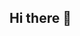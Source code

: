 ## Hi there 👋

<!--
**iriskameliaa/iriskameliaa** is a ✨ _special_ ✨ repository because its `README.md` (this file) appears on your GitHub profile.

Final Year Student | Bachelor of Computer Science (Hons.) Netcentric Computing  
Universiti Teknologi MARA Kampus Jasin

- 🌱 Interests: Designing clean, accessible user interfaces using HTML, CSS, JavaScript, and Flutter. 

- 📱 Passionate about mobile-first designs & exploring UI/UX principles through real projects like CUDDLECARE.

- 🔨 Currently working on:  
CUDDLECARE — a mobile application connecting pet sitters and pet owners via geolocation and front-end best practices.  
I enjoy building user-friendly, visually appealing interfaces that make a difference

- 😄 Pronouns: she/her 

Lets connect! 

